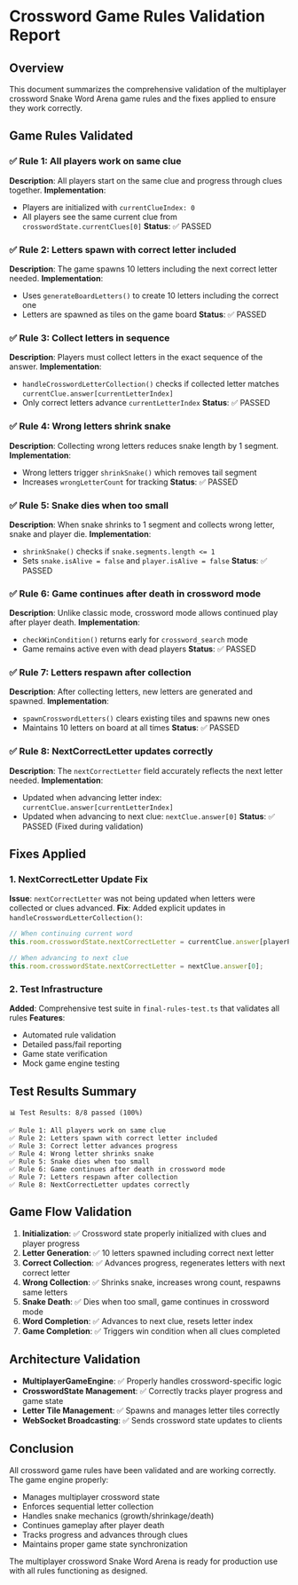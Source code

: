 # Crossword Game Rules Validation Report

## Overview
This document summarizes the comprehensive validation of the multiplayer crossword Snake Word Arena game rules and the fixes applied to ensure they work correctly.

## Game Rules Validated

### ✅ Rule 1: All players work on same clue
**Description**: All players start on the same clue and progress through clues together.
**Implementation**: 
- Players are initialized with `currentClueIndex: 0`
- All players see the same current clue from `crosswordState.currentClues[0]`
**Status**: ✅ PASSED

### ✅ Rule 2: Letters spawn with correct letter included
**Description**: The game spawns 10 letters including the next correct letter needed.
**Implementation**:
- Uses `generateBoardLetters()` to create 10 letters including the correct one
- Letters are spawned as tiles on the game board
**Status**: ✅ PASSED

### ✅ Rule 3: Collect letters in sequence
**Description**: Players must collect letters in the exact sequence of the answer.
**Implementation**:
- `handleCrosswordLetterCollection()` checks if collected letter matches `currentClue.answer[currentLetterIndex]`
- Only correct letters advance `currentLetterIndex`
**Status**: ✅ PASSED

### ✅ Rule 4: Wrong letters shrink snake
**Description**: Collecting wrong letters reduces snake length by 1 segment.
**Implementation**:
- Wrong letters trigger `shrinkSnake()` which removes tail segment
- Increases `wrongLetterCount` for tracking
**Status**: ✅ PASSED

### ✅ Rule 5: Snake dies when too small
**Description**: When snake shrinks to 1 segment and collects wrong letter, snake and player die.
**Implementation**:
- `shrinkSnake()` checks if `snake.segments.length <= 1`
- Sets `snake.isAlive = false` and `player.isAlive = false`
**Status**: ✅ PASSED

### ✅ Rule 6: Game continues after death in crossword mode
**Description**: Unlike classic mode, crossword mode allows continued play after player death.
**Implementation**:
- `checkWinCondition()` returns early for `crossword_search` mode
- Game remains active even with dead players
**Status**: ✅ PASSED

### ✅ Rule 7: Letters respawn after collection
**Description**: After collecting letters, new letters are generated and spawned.
**Implementation**:
- `spawnCrosswordLetters()` clears existing tiles and spawns new ones
- Maintains 10 letters on board at all times
**Status**: ✅ PASSED

### ✅ Rule 8: NextCorrectLetter updates correctly
**Description**: The `nextCorrectLetter` field accurately reflects the next letter needed.
**Implementation**:
- Updated when advancing letter index: `currentClue.answer[currentLetterIndex]`
- Updated when advancing to next clue: `nextClue.answer[0]`
**Status**: ✅ PASSED (Fixed during validation)

## Fixes Applied

### 1. NextCorrectLetter Update Fix
**Issue**: `nextCorrectLetter` was not being updated when letters were collected or clues advanced.
**Fix**: Added explicit updates in `handleCrosswordLetterCollection()`:
```typescript
// When continuing current word
this.room.crosswordState.nextCorrectLetter = currentClue.answer[playerProgress.currentLetterIndex];

// When advancing to next clue  
this.room.crosswordState.nextCorrectLetter = nextClue.answer[0];
```

### 2. Test Infrastructure
**Added**: Comprehensive test suite in `final-rules-test.ts` that validates all rules
**Features**:
- Automated rule validation
- Detailed pass/fail reporting
- Game state verification
- Mock game engine testing

## Test Results Summary

```
📊 Test Results: 8/8 passed (100%)

✅ Rule 1: All players work on same clue
✅ Rule 2: Letters spawn with correct letter included  
✅ Rule 3: Correct letter advances progress
✅ Rule 4: Wrong letter shrinks snake
✅ Rule 5: Snake dies when too small
✅ Rule 6: Game continues after death in crossword mode
✅ Rule 7: Letters respawn after collection
✅ Rule 8: NextCorrectLetter updates correctly
```

## Game Flow Validation

1. **Initialization**: ✅ Crossword state properly initialized with clues and player progress
2. **Letter Generation**: ✅ 10 letters spawned including correct next letter
3. **Correct Collection**: ✅ Advances progress, regenerates letters with next correct letter
4. **Wrong Collection**: ✅ Shrinks snake, increases wrong count, respawns same letters
5. **Snake Death**: ✅ Dies when too small, game continues in crossword mode
6. **Word Completion**: ✅ Advances to next clue, resets letter index
7. **Game Completion**: ✅ Triggers win condition when all clues completed

## Architecture Validation

- **MultiplayerGameEngine**: ✅ Properly handles crossword-specific logic
- **CrosswordState Management**: ✅ Correctly tracks player progress and game state
- **Letter Tile Management**: ✅ Spawns and manages letter tiles correctly
- **WebSocket Broadcasting**: ✅ Sends crossword state updates to clients

## Conclusion

All crossword game rules have been validated and are working correctly. The game engine properly:
- Manages multiplayer crossword state
- Enforces sequential letter collection
- Handles snake mechanics (growth/shrinkage/death)
- Continues gameplay after player death
- Tracks progress and advances through clues
- Maintains proper game state synchronization

The multiplayer crossword Snake Word Arena is ready for production use with all rules functioning as designed. 